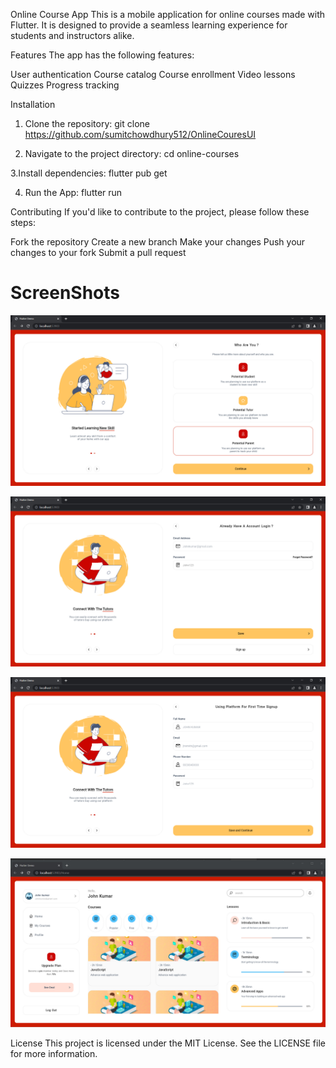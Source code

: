 Online Course App
This is a mobile application for online courses made with Flutter. It is designed to provide a seamless learning experience for students and instructors alike.

Features
The app has the following features:

User authentication
Course catalog
Course enrollment
Video lessons
Quizzes
Progress tracking

Installation
1. Clone the repository:
git clone https://github.com/sumitchowdhury512/OnlineCouresUI

2. Navigate to the project directory:
cd online-courses

3.Install dependencies:
flutter pub get

4. Run the App:
flutter run


Contributing
If you'd like to contribute to the project, please follow these steps:

Fork the repository
Create a new branch
Make your changes
Push your changes to your fork
Submit a pull request

# ScreenShots

![ScreenShot](https://raw.githubusercontent.com/sumitchowdhury512/OnlineCouresUI/master/Screenshot%20(1).jpg)

![ScreenShot](https://raw.githubusercontent.com/sumitchowdhury512/OnlineCouresUI/master/Screenshot%20(2).jpg)

![ScreenShot](https://raw.githubusercontent.com/sumitchowdhury512/OnlineCouresUI/master/Screenshot%20(3).jpg)

![ScreenShot](https://raw.githubusercontent.com/sumitchowdhury512/OnlineCouresUI/master/Screenshot%20(4).jpg)

License
This project is licensed under the MIT License. See the LICENSE file for more information.
